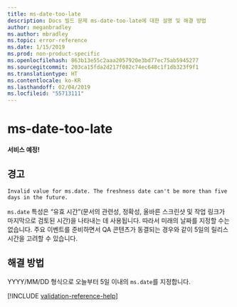 ```yaml
---
title: ms-date-too-late
description: Docs 빌드 문제 ms-date-too-late에 대한 설명 및 해결 방법
author: meganbradley
ms.author: mbradley
ms.topic: error-reference
ms.date: 1/15/2019
ms.prod: non-product-specific
ms.openlocfilehash: 863b13e55c2aaa2057920e3bd77ec75ab5945277
ms.sourcegitcommit: 203ca15fda2d217f082c74ec648c1f1db323f9f1
ms.translationtype: HT
ms.contentlocale: ko-KR
ms.lasthandoff: 02/04/2019
ms.locfileid: "55713111"
---
```

# <a name="ms-date-too-late"></a>ms-date-too-late

**서비스 예정!**

## <a name="warning"></a>경고

`Invalid value for ms.date. The freshness date can't be more than five days in the future.`

`ms.date` 특성은 “유효 시간”(문서의 관련성, 정확성, 올바른 스크린샷 및 작업 링크가 마지막으로 검토된 시간)을 나타내는 데 사용됩니다. 따라서 미래의 날짜를 지정할 수는 없습니다. 주요 이벤트를 준비하면서 QA 콘텐츠가 동결되는 경우와 같이 5일의 릴리스 시간을 고려할 수 있습니다.

## <a name="resolution"></a>해결 방법

YYYY/MM/DD 형식으로 오늘부터 5일 이내의 `ms.date`를 지정합니다.

<!--make sure to add this file to your includes folder and verify the path-->
[!INCLUDE [validation-reference-help](includes/validation-reference-help.md)]
